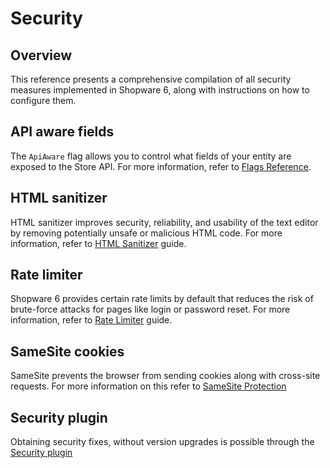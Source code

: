 # Security

## Overview

This reference presents a comprehensive compilation of all security measures implemented in Shopware 6, along with instructions on how to configure them.

## API aware fields

The `ApiAware` flag allows you to control what fields of your entity are exposed to the Store API. For more information, refer to [Flags Reference](core-reference/dal-reference/flags-reference.md).

## HTML sanitizer

HTML sanitizer improves security, reliability, and usability of the text editor by removing potentially unsafe or malicious HTML code. For more information, refer to [HTML Sanitizer](../../../guides/hosting/configurations/shopware/html-sanitizer.md) guide.

## Rate limiter

Shopware 6 provides certain rate limits by default that reduces the risk of brute-force attacks for pages like login or password reset. For more information, refer to [Rate Limiter](../../../guides/hosting/infrastructure/rate-limiter.md) guide.

## SameSite cookies

SameSite prevents the browser from sending cookies along with cross-site requests. For more information on this refer to [SameSite Protection](../../../guides/hosting/configurations/framework/samesite-protection.md)

## Security plugin

Obtaining security fixes, without version upgrades is possible through the [Security plugin](../../../guides/hosting/installation-updates/cluster-setup.md#security-plugin)
